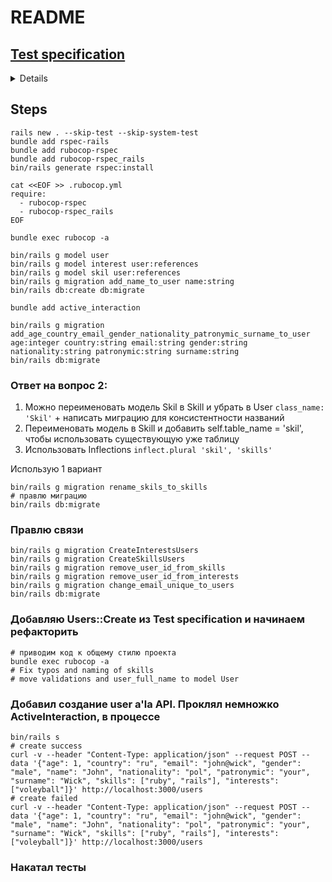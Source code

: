 # README

## [Test specification](https://gist.github.com/wwwermishel/fd2c7973520c270c508720ba3a20e09c)

<summary></summary>
<details>
123
</details>

## Steps

```shell
rails new . --skip-test --skip-system-test
bundle add rspec-rails
bundle add rubocop-rspec
bundle add rubocop-rspec_rails
bin/rails generate rspec:install

cat <<EOF >> .rubocop.yml
require:
  - rubocop-rspec
  - rubocop-rspec_rails
EOF

bundle exec rubocop -a
```

```shell
bin/rails g model user
bin/rails g model interest user:references
bin/rails g model skil user:references
bin/rails g migration add_name_to_user name:string
bin/rails db:create db:migrate
```

```shell
bundle add active_interaction
```

```shell
bin/rails g migration add_age_country_email_gender_nationality_patronymic_surname_to_user age:integer country:string email:string gender:string nationality:string patronymic:string surname:string
bin/rails db:migrate
```

### Ответ на вопрос 2:

1. Можно переименовать модель Skil в Skill и убрать в User `class_name: 'Skil'` + написать миграцию для консистентности названий
2. Переименовать модель в Skill и добавить self.table_name = 'skil', чтобы использовать существующую уже таблицу
3. Использовать Inflections `inflect.plural 'skil', 'skills'`

Использую 1 вариант

```shell
bin/rails g migration rename_skils_to_skills
# правлю миграцию
bin/rails db:migrate
```

### Правлю связи
```shell
bin/rails g migration CreateInterestsUsers
bin/rails g migration CreateSkillsUsers
bin/rails g migration remove_user_id_from_skills
bin/rails g migration remove_user_id_from_interests
bin/rails g migration change_email_unique_to_users
bin/rails db:migrate
```

### Добавляю Users::Create из Test specification и начинаем рефакторить
```shell
# приводим код к общему стилю проекта
bundle exec rubocop -a
# Fix typos and naming of skills
# move validations and user_full_name to model User
```

### Добавил создание user a'la API. Проклял немножко ActiveInteraction, в процессе

```shell
bin/rails s
# create success
curl -v --header "Content-Type: application/json" --request POST --data '{"age": 1, "country": "ru", "email": "john@wick", "gender": "male", "name": "John", "nationality": "pol", "patronymic": "your", "surname": "Wick", "skills": ["ruby", "rails"], "interests": ["voleyball"]}' http://localhost:3000/users
# create failed
curl -v --header "Content-Type: application/json" --request POST --data '{"age": 1, "country": "ru", "email": "john@wick", "gender": "male", "name": "John", "nationality": "pol", "patronymic": "your", "surname": "Wick", "skills": ["ruby", "rails"], "interests": ["voleyball"]}' http://localhost:3000/users
```

### Накатал тесты
